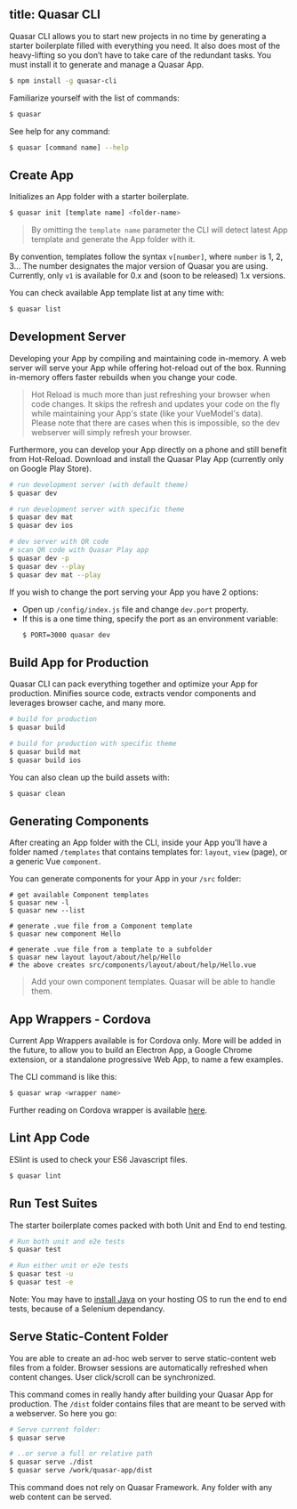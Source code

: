 title: Quasar CLI
---
Quasar CLI allows you to start new projects in no time by generating a starter boilerplate filled with everything you need. It also does most of the heavy-lifting so you don’t have to take care of the redundant tasks. You must install it to generate and manage a Quasar App.

``` bash
$ npm install -g quasar-cli
```

Familiarize yourself with the list of commands:
``` bash
$ quasar
```

See help for any command:
``` bash
$ quasar [command name] --help
```

## Create App

Initializes an App folder with a starter boilerplate.
``` bash
$ quasar init [template name] <folder-name>
```

> By omitting the `template name` parameter the CLI will detect latest App template and generate the App folder with it.

By convention, templates follow the syntax `v[number]`, where `number` is 1, 2, 3... The number designates the major version of Quasar you are using. Currently, only `v1` is available for 0.x and (soon to be released) 1.x versions.

You can check available App template list at any time with:

``` bash
$ quasar list
```

## Development Server
Developing your App by compiling and maintaining code in-memory. A web server will serve your App while offering hot-reload out of the box. Running in-memory offers faster rebuilds when you change your code.

> Hot Reload is much more than just refreshing your browser when code changes. It skips the refresh and updates your code on the fly while maintaining your App's state (like your VueModel's data). Please note that there are cases when this is impossible, so the dev webserver will simply refresh your browser.

Furthermore, you can develop your App directly on a phone and still benefit from Hot-Reload. Download and install the Quasar Play App (currently only on Google Play Store).

``` bash
# run development server (with default theme)
$ quasar dev

# run development server with specific theme
$ quasar dev mat
$ quasar dev ios

# dev server with QR code
# scan QR code with Quasar Play app
$ quasar dev -p
$ quasar dev --play
$ quasar dev mat --play
```

If you wish to change the port serving your App you have 2 options:
* Open up `/config/index.js` file and change `dev.port` property.
* If this is a one time thing, specify the port as an environment variable:
  ``` bash
  $ PORT=3000 quasar dev
  ```

## Build App for Production
Quasar CLI can pack everything together and optimize your App for production. Minifies source code, extracts vendor components and leverages browser cache, and many more.

``` bash
# build for production
$ quasar build

# build for production with specific theme
$ quasar build mat
$ quasar build ios
```

You can also clean up the build assets with:
``` bash
$ quasar clean
```

## Generating Components
After creating an App folder with the CLI, inside your App you'll have a folder named `/templates` that contains templates for: `layout`, `view` (page), or a generic Vue `component`.

You can generate components for your App in your `/src` folder:
```
# get available Component templates
$ quasar new -l
$ quasar new --list

# generate .vue file from a Component template
$ quasar new component Hello

# generate .vue file from a template to a subfolder
$ quasar new layout layout/about/help/Hello
# the above creates src/components/layout/about/help/Hello.vue
```

> Add your own component templates. Quasar will be able to handle them.

## App Wrappers - Cordova
Current App Wrappers available is for Cordova only. More will be added in the future, to allow you to build an Electron App, a Google Chrome extension, or a standalone progressive Web App, to name a few examples.

The CLI command is like this:
``` bash
$ quasar wrap <wrapper name>
```

Further reading on Cordova wrapper is available [here](/guide/cordova-wrapper.html).

## Lint App Code
ESlint is used to check your ES6 Javascript files.

``` bash
$ quasar lint
```

## Run Test Suites
The starter boilerplate comes packed with both Unit and End to end testing.

``` bash
# Run both unit and e2e tests
$ quasar test

# Run either unit or e2e tests
$ quasar test -u
$ quasar test -e
```

Note: You may have to [install Java](https://www.java.com/download/) on your hosting OS to run the end to end tests, because of a Selenium dependancy.

## Serve Static-Content Folder
You are able to create an ad-hoc web server to serve static-content web files from a folder. Browser sessions are automatically refreshed when content changes. User click/scroll can be synchronized.

This command comes in really handy after building your Quasar App for production. The `/dist` folder contains files that are meant to be served with a webserver. So here you go:

``` bash
# Serve current folder:
$ quasar serve

# ..or serve a full or relative path
$ quasar serve ./dist
$ quasar serve /work/quasar-app/dist
```

This command does not rely on Quasar Framework. Any folder with any web content can be served.
